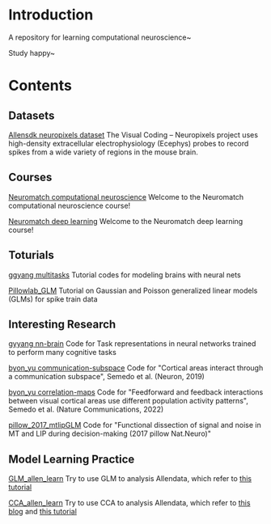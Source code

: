 # Introduction

A repository for learning computational neuroscience~

Study happy~


# Contents

## Datasets
[Allensdk neuropixels dataset](https://allensdk.readthedocs.io/en/latest/visual_coding_neuropixels.html)  The Visual Coding – Neuropixels project uses high-density extracellular electrophysiology (Ecephys) probes to record spikes from a wide variety of regions in the mouse brain. 

## Courses
[Neuromatch computational neuroscience](https://compneuro.neuromatch.io/tutorials/intro.html)  Welcome to the Neuromatch computational neuroscience course!

[Neuromatch deep learning](https://deeplearning.neuromatch.io/tutorials/intro.html)  Welcome to the Neuromatch deep learning course!


## Toturials
[ggyang multitasks](https://github.com/gyyang/multitask) Tutorial codes for modeling brains with neural nets

[Pillowlab_GLM](https://github.com/pillowlab/GLMspiketraintutorial_python) Tutorial on Gaussian and Poisson generalized linear models (GLMs) for spike train data


## Interesting Research
[gyyang nn-brain](https://github.com/gyyang/nn-brain)  Code for Task representations in neural networks trained to perform many cognitive tasks

[byon_yu communication-subspace](https://github.com/joao-semedo/communication-subspace)  Code for "Cortical areas interact through a communication subspace", Semedo et al. (Neuron, 2019) 

[byon_yu correlation-maps](https://github.com/joao-semedo/canonical-correlation-maps)  Code for "Feedforward and feedback interactions between visual cortical areas use different population activity patterns", Semedo et al. (Nature Communications, 2022) 

[pillow_2017_mtlipGLM](https://github.com/jcbyts/mtlipglm)  Code for "Functional dissection of signal and noise in MT and
LIP during decision-making (2017 pillow  Nat.Neuro)"

## Model Learning Practice
[GLM_allen_learn](https://github.com/Jp-17/Coding_learning/blob/main/Model_learning/GLM_allen_learn.ipynb)  Try to use GLM to analysis Allendata, which refer to [this tutorial](https://compneuro.neuromatch.io/tutorials/W1D4_GeneralizedLinearModels/student/W1D4_Tutorial1.html)

[CCA_allen_learn](https://github.com/Jp-17/Coding_learning/blob/main/Model_learning/CCA_allen_learn.ipynb)  Try to use CCA to analysis Allendata, which refer to [this blog](https://gregorygundersen.com/blog/2018/07/17/cca/) and [this tutorial](https://github.com/gwgundersen/ml/blob/master/canonical_correlation_analysis.py)
 